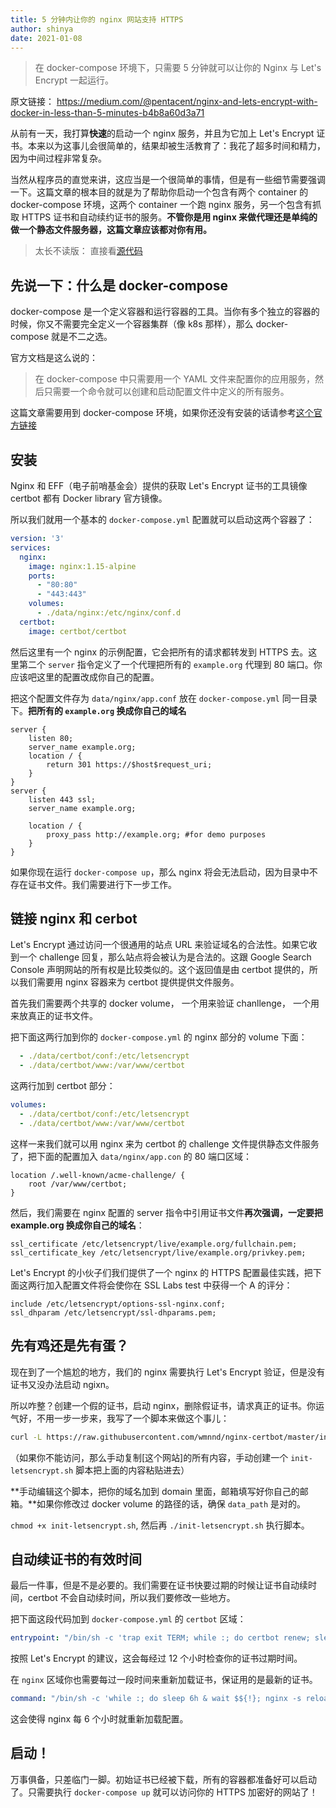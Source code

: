 ```yaml
---
title: 5 分钟内让你的 nginx 网站支持 HTTPS
author: shinya
date: 2021-01-08
---
```

> 在 docker-compose 环境下，只需要 5 分钟就可以让你的 Nginx 与 Let's Encrypt 一起运行。

原文链接： <https://medium.com/@pentacent/nginx-and-lets-encrypt-with-docker-in-less-than-5-minutes-b4b8a60d3a71>

从前有一天，我打算**快速**的启动一个 nginx 服务，并且为它加上 Let's Encrypt 证书。本来以为这事儿会很简单的，结果却被生活教育了：我花了超多时间和精力，因为中间过程非常复杂。

当然从程序员的直觉来讲，这应当是一个很简单的事情，但是有一些细节需要强调一下。这篇文章的根本目的就是为了帮助你启动一个包含有两个 container 的 docker-compose 环境，这两个 container 一个跑 nginx 服务，另一个包含有抓取 HTTPS 证书和自动续约证书的服务。**不管你是用 nginx 来做代理还是单纯的做一个静态文件服务器，这篇文章应该都对你有用。**

> 太长不读版： 直接看[源代码](https://github.com/wmnnd/nginx-certbot)

## 先说一下：什么是 docker-compose

docker-compose 是一个定义容器和运行容器的工具。当你有多个独立的容器的时候，你又不需要完全定义一个容器集群（像 k8s 那样），那么 docker-compose 就是不二之选。

官方文档是这么说的：

> 在 docker-compose 中只需要用一个 YAML 文件来配置你的应用服务，然后只需要一个命令就可以创建和启动配置文件中定义的所有服务。

这篇文章需要用到 docker-compose 环境，如果你还没有安装的话请参考[这个官方链接](https://docs.docker.com/compose/install/#install-compose)

## 安装

Nginx 和 EFF（电子前哨基金会）提供的获取 Let's Encrypt 证书的工具镜像 certbot 都有 Docker library 官方镜像。

所以我们就用一个基本的 `docker-compose.yml` 配置就可以启动这两个容器了：

```yml
version: '3'
services:
  nginx:
    image: nginx:1.15-alpine
    ports:
      - "80:80"
      - "443:443"
    volumes:
      - ./data/nginx:/etc/nginx/conf.d
  certbot:
    image: certbot/certbot
```

然后这里有一个 nginx 的示例配置，它会把所有的请求都转发到 HTTPS 去。这里第二个 `server` 指令定义了一个代理把所有的 `example.org` 代理到 80 端口。你应该吧这里的配置改成你自己的配置。

把这个配置文件存为 `data/nginx/app.conf` 放在 `docker-compose.yml` 同一目录下。**把所有的 `example.org` 换成你自己的域名**

```config
server {
    listen 80;
    server_name example.org;
    location / {
        return 301 https://$host$request_uri;
    }    
}
server {
    listen 443 ssl;
    server_name example.org;
    
    location / {
        proxy_pass http://example.org; #for demo purposes
    }
}
```

如果你现在运行 `docker-compose up`，那么 nginx 将会无法启动，因为目录中不存在证书文件。我们需要进行下一步工作。

## 链接 nginx 和 cerbot

Let's Encrypt 通过访问一个很通用的站点 URL 来验证域名的合法性。如果它收到一个 challenge 回复，那么站点将会被认为是合法的。这跟 Google Search Console 声明网站的所有权是比较类似的。这个返回值是由 certbot 提供的，所以我们需要用 nginx 容器来为 certbot 提供提供文件服务。

首先我们需要两个共享的 docker volume， 一个用来验证 chanllenge， 一个用来放真正的证书文件。

把下面这两行加到你的 `docker-compose.yml`  的 nginx 部分的 volume 下面：

```yml
  - ./data/certbot/conf:/etc/letsencrypt
  - ./data/certbot/www:/var/www/certbot
```

这两行加到 certbot 部分：

```yml
volumes:
  - ./data/certbot/conf:/etc/letsencrypt
  - ./data/certbot/www:/var/www/certbot
```

这样一来我们就可以用 nginx 来为 certbot 的 challenge 文件提供静态文件服务了，把下面的配置加入 `data/nginx/app.con` 的 80 端口区域：

```config
location /.well-known/acme-challenge/ {
    root /var/www/certbot;
}
```

然后，我们需要在 nginx 配置的 server 指令中引用证书文件**再次强调，一定要把 example.org 换成你自己的域名**：

```config
ssl_certificate /etc/letsencrypt/live/example.org/fullchain.pem;
ssl_certificate_key /etc/letsencrypt/live/example.org/privkey.pem;
```

Let's Encrypt 的小伙子们我们提供了一个 nginx 的 HTTPS 配置最佳实践，把下面这两行加入配置文件将会使你在 SSL Labs test 中获得一个 A 的评分：

```config
include /etc/letsencrypt/options-ssl-nginx.conf;
ssl_dhparam /etc/letsencrypt/ssl-dhparams.pem;
```

## 先有鸡还是先有蛋？

现在到了一个尴尬的地方，我们的 nginx 需要执行 Let's Encrypt 验证，但是没有证书又没办法启动 ngixn。

所以咋整？创建一个假的证书，启动 nginx，删除假证书，请求真正的证书。你运气好，不用一步一步来，我写了一个脚本来做这个事儿：

```bash
curl -L https://raw.githubusercontent.com/wmnnd/nginx-certbot/master/init-letsencrypt.sh > init-letsencrypt.sh
```

（如果你不能访问，那么手动复制[这个网站]的所有内容，手动创建一个 `init-letsencrypt.sh` 脚本把上面的内容粘贴进去）

**手动编辑这个脚本，把你的域名加到 domain 里面，邮箱填写好你自己的邮箱。**如果你修改过 docker volume 的路径的话，确保 `data_path` 是对的。

`chmod +x init-letsencrypt.sh`, 然后再 `./init-letsencrypt.sh` 执行脚本。

## 自动续证书的有效时间

最后一件事，但是不是必要的。我们需要在证书快要过期的时候让证书自动续时间，certbot 不会自动续时间，所以我们要修改一些地方。

把下面这段代码加到 `docker-compose.yml` 的 `certbot` 区域：

```yml
entrypoint: "/bin/sh -c 'trap exit TERM; while :; do certbot renew; sleep 12h & wait $${!}; done;'"
```

按照 Let's Encrypt 的建议，这会每经过 12 个小时检查你的证书过期时间。

在 `nginx` 区域你也需要每过一段时间来重新加载证书，保证用的是最新的证书。

```yml
command: "/bin/sh -c 'while :; do sleep 6h & wait $${!}; nginx -s reload; done & nginx -g \"daemon off;\"'"
```

这会使得 nginx 每 6 个小时就重新加载配置。

## 启动！

万事俱备，只差临门一脚。初始证书已经被下载，所有的容器都准备好可以启动了。只需要执行 `docker-compose up` 就可以访问你的 HTTPS 加密好的网站了！
